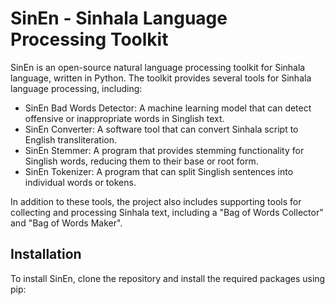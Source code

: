 # SinEn - Sinhala Language Processing Toolkit

SinEn is an open-source natural language processing toolkit for Sinhala language, written in Python. The toolkit provides several tools for Sinhala language processing, including:

- SinEn Bad Words Detector: A machine learning model that can detect offensive or inappropriate words in Singlish text.
- SinEn Converter: A software tool that can convert Sinhala script to English transliteration.
- SinEn Stemmer: A program that provides stemming functionality for Singlish words, reducing them to their base or root form.
- SinEn Tokenizer: A program that can split Singlish sentences into individual words or tokens.

In addition to these tools, the project also includes supporting tools for collecting and processing Sinhala text, including a "Bag of Words Collector" and "Bag of Words Maker".

## Installation

To install SinEn, clone the repository and install the required packages using pip:

